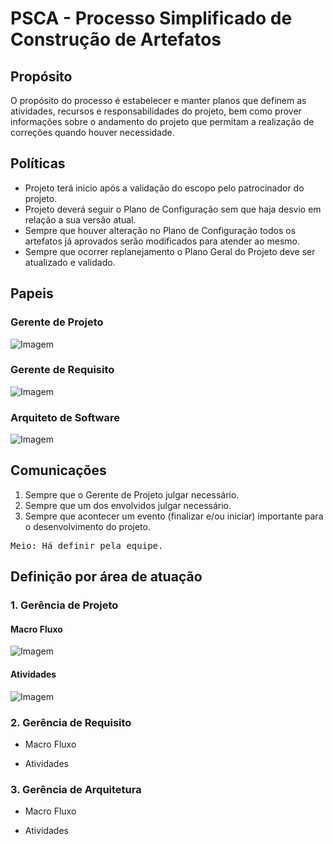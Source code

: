 # PSCA - Processo Simplificado de Construção de Artefatos


## Propósito
O propósito do processo é estabelecer e manter planos que definem as atividades, recursos e responsabilidades do projeto, bem como prover informações sobre o andamento do projeto que permitam a realização de correções quando houver necessidade.

## Políticas
- Projeto terá inicio após a validação do escopo pelo patrocinador do projeto.
- Projeto deverá seguir o Plano de Configuração sem que haja desvio em relação a sua versão atual.
- Sempre que houver alteração no Plano de Configuração todos os artefatos já aprovados serão modificados para atender ao mesmo.
- Sempre que ocorrer replanejamento o Plano Geral do Projeto deve ser atualizado e validado.

## Papeis
### Gerente de Projeto
![Imagem](https://github.com/antlisufg/imagens/blob/master/Papel%20Ger.%20Projeto.PNG)

### Gerente de Requisito
![Imagem](https://github.com/antlisufg/imagens/blob/master/Papel%20Ger.%20Requisito.PNG)

### Arquiteto de Software
![Imagem](https://github.com/antlisufg/imagens/blob/master/Papel%20Ger.%20Sw.PNG)

## Comunicações
1. Sempre que o Gerente de Projeto julgar necessário.
2. Sempre que um dos envolvidos julgar necessário.
3. Sempre que acontecer um evento (finalizar e/ou iniciar) importante para o desenvolvimento do projeto.
<pre>
Meio: Há definir pela equipe.
</pre>

## Definição por área de atuação

### 1. Gerência de Projeto
#### Macro Fluxo
![Imagem](https://github.com/antlisufg/imagens/blob/master/Fluxo%20Ger%20Projeto.png)

#### Atividades
![Imagem](https://github.com/antlisufg/imagens/blob/master/Atividade%20Ger%20Projet.png)

### 2. Gerência de Requisito
- Macro Fluxo

- Atividades


### 3. Gerência de Arquitetura
- Macro Fluxo

- Atividades


